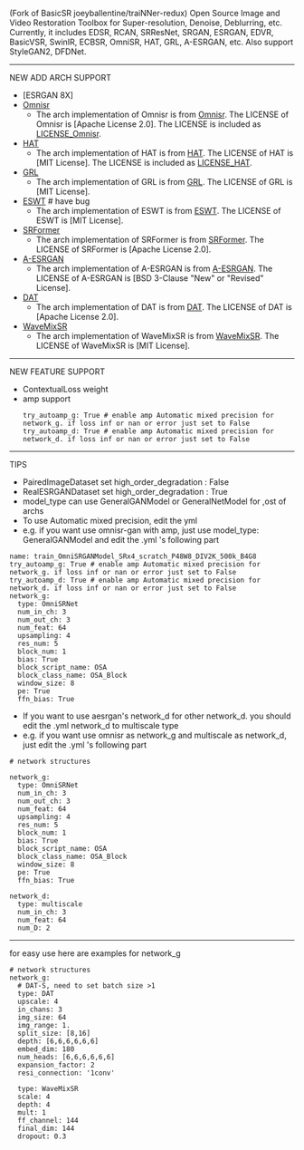 (Fork of BasicSR joeyballentine/traiNNer-redux) Open Source Image and Video Restoration Toolbox for Super-resolution, Denoise, Deblurring, etc. Currently, it includes EDSR, RCAN, SRResNet, SRGAN, ESRGAN, EDVR, BasicVSR, SwinIR, ECBSR, OmniSR, HAT, GRL, A-ESRGAN, etc. Also support StyleGAN2, DFDNet.

***************************
NEW ADD ARCH SUPPORT
- [ESRGAN 8X]
- [Omnisr](https://github.com/Francis0625/Omni-SR)
  - The arch implementation of Omnisr is from [Omnisr](https://github.com/Francis0625/Omni-SR). The LICENSE of Omnisr is [Apache License 2.0]. The LICENSE is included as [LICENSE_Omnisr](LICENSE/LICENSE_Omnisr).
- [HAT](https://github.com/XPixelGroup/HAT)
  - The arch implementation of HAT is from [HAT](https://github.com/XPixelGroup/HAT). The LICENSE of HAT is [MIT License]. The LICENSE is included as [LICENSE_HAT](LICENSE/LICENSE_HAT).
- [GRL](https://github.com/ofsoundof/GRL-Image-Restoration/tree/main)
  - The arch implementation of GRL is from [GRL](https://github.com/ofsoundof/GRL-Image-Restoration/tree/main). The LICENSE of GRL is [MIT License]. 
- [ESWT](https://github.com/Fried-Rice-Lab/FriedRiceLab) # have bug
  - The arch implementation of ESWT is from [ESWT](https://github.com/Fried-Rice-Lab/FriedRiceLab). The LICENSE of ESWT is [MIT License]. 
- [SRFormer](https://github.com/HVision-NKU/SRFormer)
  - The arch implementation of SRFormer is from [SRFormer](https://github.com/HVision-NKU/SRFormer). The LICENSE of SRFormer is [Apache License 2.0]. 
- [A-ESRGAN](https://github.com/stroking-fishes-ml-corp/A-ESRGAN)
  - The arch implementation of A-ESRGAN is from [A-ESRGAN](https://github.com/stroking-fishes-ml-corp/A-ESRGAN). The LICENSE of A-ESRGAN is [BSD 3-Clause "New" or "Revised" License].
- [DAT](https://github.com/zhengchen1999/DAT)
  - The arch implementation of DAT is from [DAT](https://github.com/zhengchen1999/DAT). The LICENSE of DAT is [Apache License 2.0].
- [WaveMixSR](https://github.com/pranavphoenix/WaveMixSR)
  - The arch implementation of WaveMixSR is from [WaveMixSR](https://github.com/pranavphoenix/WaveMixSR). The LICENSE of WaveMixSR is [MIT License].


***************************
NEW FEATURE SUPPORT
-  ContextualLoss weight
- amp support
  ```
  try_autoamp_g: True # enable amp Automatic mixed precision for network_g. if loss inf or nan or error just set to False
  try_autoamp_d: True # enable amp Automatic mixed precision for network_d. if loss inf or nan or error just set to False
  ```
  
***************************
TIPS
- PairedImageDataset set high_order_degradation : False
- RealESRGANDataset set high_order_degradation : True
- model_type can use GeneralGANModel or GeneralNetModel for ,ost of archs
- To use Automatic mixed precision, edit the yml
- e.g.  if you want use omnisr-gan with amp, just use model_type: GeneralGANModel and edit the .yml 's following part
```
name: train_OmniSRGANModel_SRx4_scratch_P48W8_DIV2K_500k_B4G8
try_autoamp_g: True # enable amp Automatic mixed precision for network_g. if loss inf or nan or error just set to False
try_autoamp_d: True # enable amp Automatic mixed precision for network_d. if loss inf or nan or error just set to False
network_g:
  type: OmniSRNet
  num_in_ch: 3
  num_out_ch: 3
  num_feat: 64
  upsampling: 4
  res_num: 5
  block_num: 1
  bias: True
  block_script_name: OSA
  block_class_name: OSA_Block
  window_size: 8
  pe: True
  ffn_bias: True
```
- If you want to use aesrgan's network_d for other network_d. you should edit the .yml network_d to multiscale type
- e.g. if you want use omnisr as network_g and multiscale as network_d, just edit the .yml 's following part
```
# network structures

network_g:
  type: OmniSRNet
  num_in_ch: 3
  num_out_ch: 3
  num_feat: 64
  upsampling: 4
  res_num: 5
  block_num: 1
  bias: True
  block_script_name: OSA
  block_class_name: OSA_Block
  window_size: 8
  pe: True
  ffn_bias: True

network_d:
  type: multiscale
  num_in_ch: 3
  num_feat: 64
  num_D: 2
```
***************************
for easy use here are examples for network_g
```
# network structures
network_g:
  # DAT-S, need to set batch size >1
  type: DAT
  upscale: 4
  in_chans: 3
  img_size: 64
  img_range: 1.
  split_size: [8,16]
  depth: [6,6,6,6,6,6]
  embed_dim: 180
  num_heads: [6,6,6,6,6,6]
  expansion_factor: 2
  resi_connection: '1conv'

  type: WaveMixSR
  scale: 4
  depth: 4
  mult: 1
  ff_channel: 144
  final_dim: 144
  dropout: 0.3
```
